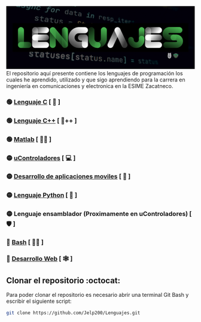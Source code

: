 <div>
  <img src="IMGS/GITBNNER.png"/>
</div>
El repositorio aquí presente contiene los lenguajes de programación los cuales he aprendido, utilizado y que sigo aprendiendo
para la carrera en ingeniería en comunicaciones y electronica en la ESIME Zacatneco.

### :green_circle: <a href="01 - C/LEEME.md">Lenguaje C</a> [ :croissant: ]
### :green_circle: <a href="02 - C++/LEEME.md">Lenguaje C++</a> [ :croissant:++ ]
### :green_circle: <a href="03 - Matlab/LEEME.md">Matlab</a> [ :man_scientist: ]
### :yellow_circle: <a href="08 - uControladores/LEEME.md">uControladores</a> [ :computer: ]
### :yellow_circle: <a href="09-Android/LEEME.md">Desarrollo de aplicaciones moviles</a> [ :iphone: ]
### :yellow_circle: <a href="04 - Python/LEEME.md">Lenguaje Python</a> [ :snake: ]
### :yellow_circle: Lenguaje ensamblador (Proximamente en uControladores) [ :shield: ]
### :red_circle: <a href="06 - Bash/LEEME.md">Bash</a> [ :technologist: ]
### :red_circle: <a href="07 - Web/LEEME.md">Desarrollo Web</a> [ :spider_web: ]

## Clonar el repositorio :octocat:
Para poder clonar el repositorio es necesario abrir una terminal Git Bash y escribir el siguiente script:
```sh
git clone https://github.com/Jelp200/Lenguajes.git
```
